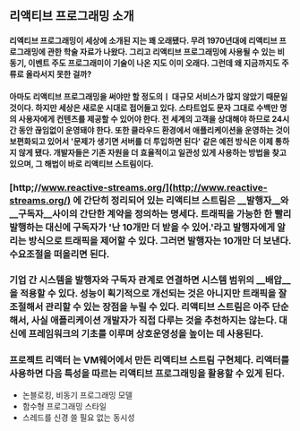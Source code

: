 ## 리액티브 프로그래밍 소개
#### 리엑티브 프로그래밍이 세상에 소개된 지는 꽤 오래됐다. 무려 1970년대에 리액티브 프로그래밍에 관한 학술 자료가 나왔다. 그리고 리액티브 프로그래밍에 사용될 수 있는 비동기, 이벤트 주도 프로그래미이 기술이 나온 지도 이미 오래다. 그런데 왜 지금까지도 주류로 올라서지 못한 걸까?
#### 아마도 리액티브 프로그래밍을 써야만 할 정도의ㅣ 대규모 서비스가 많지 않았기 때문일 것이다. 하지만 세상은 새로운 시대로 접어들고 있다. 스타트업도 문자 그대로 수백만 명의 사용자에게 컨텐츠를 제공할 수 있어야 한다. 전 세계의 고객을 상대해야 하므로 24시간 동안 끊임없이 운영돼야 한다. 또한 클라우드 환경에서 애플리케이션을 운영하는 것이 보편화되고 있어서 '문제가 생기면 서버를 더 투입하면 된다' 같은 예전 방식은 이제 통하지 않게 됐다. 개발자들은 기존 자원을 더 효율적이고 일관성 있게 사용하는 방법을 찾고 있으며, 그 해법이 바로 **리액티브 스트림**이다.   
### [http;//www.reactive-streams.org/](http;//www.reactive-streams.org/) 에 간단히 정리되어 있는 리액티브 스트림은 __발행자__와 __구독자__사이의 간단한 계약을 정의하는 명세다.    트래픽을 가능한 한 빨리 발행하는 대신에 구독자가 '난  10개만 더 받을 수 있어.'라고 발행자에게 알리는 방식으로 트래픽을 제어할 수 있다. 그러면 발행자는 10개만 더 보낸다. 수요조절을 떠올리면 된다.   
### 기업 간 시스템을 발행자와 구독자 관계로 연결하면 시스템 범위의 __배압__을 적용할 수 있다. 성능이 획기적으로 개선되는 것은 아니지만 트래픽을 잘 조절해서 관리할 수 있는 장점을 누릴 수 있다. 리액티브 스트림은 아주 단순해서, 사실 애플리케이션 개발자가 직접 다루는 것을 추천하지는 않는다. 대신에 프레임워크의 기초를 이루며 상호운영성을 높이는 데 사용된다.
### __프로젝트 리액터__ 는 VM웨어에서 만든 리액티브 스트림 구현체다. 리액터를 사용하면 다음 특성을 따르는 리액티브 프로그래밍을 활용할 수 있게 된다.   
- 논블로킹, 비동기 프로그래밍 모델
- 함수형 프로그래밍 스타일
- 스레드를 신경 쓸 필요 없는 동시성
